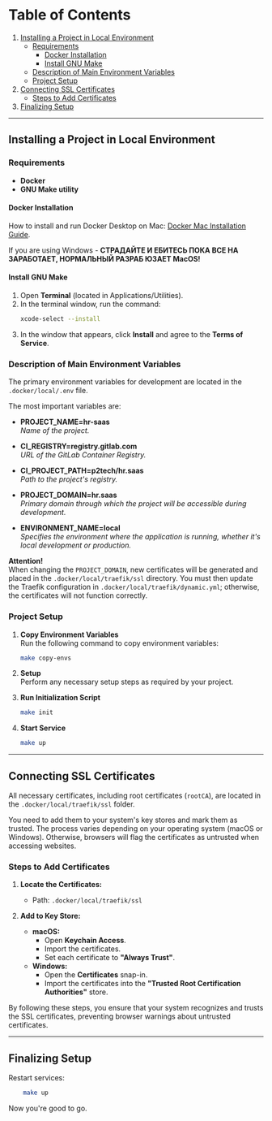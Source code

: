 # Table of Contents
1. [Installing a Project in Local Environment](#installing-a-project-in-local-environment)
    - [Requirements](#requirements)
        - [Docker Installation](#docker-installation)
        - [Install GNU Make](#install-gnu-make)
    - [Description of Main Environment Variables](#description-of-main-environment-variables)
    - [Project Setup](#project-setup)
2. [Connecting SSL Certificates](#connecting-ssl-certificates)
    - [Steps to Add Certificates](#steps-to-add-certificates)
3. [Finalizing Setup](#finalizing-setup)

---

## Installing a Project in Local Environment

### Requirements

- **Docker**
- **GNU Make utility**

#### Docker Installation

How to install and run Docker Desktop on Mac: [Docker Mac Installation Guide](https://docs.docker.com/desktop/install/mac-install/).

If you are using Windows - **СТРАДАЙТЕ И ЕБИТЕСЬ ПОКА ВСЕ НА ЗАРАБОТАЕТ, НОРМАЛЬНЫЙ РАЗРАБ ЮЗАЕТ MacOS!**

#### Install GNU Make

1. Open **Terminal** (located in Applications/Utilities).
2. In the terminal window, run the command:
    ```bash
    xcode-select --install
    ```
3. In the window that appears, click **Install** and agree to the **Terms of Service**.

### Description of Main Environment Variables

The primary environment variables for development are located in the `.docker/local/.env` file.

The most important variables are:

- **PROJECT_NAME=hr-saas**  
  *Name of the project.*

- **CI_REGISTRY=registry.gitlab.com**  
  *URL of the GitLab Container Registry.*

- **CI_PROJECT_PATH=p2tech/hr.saas**  
  *Path to the project's registry.*

- **PROJECT_DOMAIN=hr.saas**  
  *Primary domain through which the project will be accessible during development.*

- **ENVIRONMENT_NAME=local**  
  *Specifies the environment where the application is running, whether it's local development or production.*

**Attention!**  
When changing the `PROJECT_DOMAIN`, new certificates will be generated and placed in the `.docker/local/traefik/ssl` directory. You must then update the Traefik configuration in `.docker/local/traefik/dynamic.yml`; otherwise, the certificates will not function correctly.

### Project Setup

1. **Copy Environment Variables**  
   Run the following command to copy environment variables:
    ```bash
    make copy-envs
    ```

2. **Setup**  
   Perform any necessary setup steps as required by your project.

3. **Run Initialization Script**
    ```bash
    make init
    ```

4. **Start Service**
    ```bash
    make up
    ```

---

## Connecting SSL Certificates

All necessary certificates, including root certificates (`rootCA`), are located in the `.docker/local/traefik/ssl` folder.

You need to add them to your system's key stores and mark them as trusted. The process varies depending on your operating system (macOS or Windows). Otherwise, browsers will flag the certificates as untrusted when accessing websites.

### Steps to Add Certificates

1. **Locate the Certificates:**
    - Path: `.docker/local/traefik/ssl`

2. **Add to Key Store:**
    - **macOS:**
        - Open **Keychain Access**.
        - Import the certificates.
        - Set each certificate to **"Always Trust"**.
    - **Windows:**
        - Open the **Certificates** snap-in.
        - Import the certificates into the **"Trusted Root Certification Authorities"** store.

By following these steps, you ensure that your system recognizes and trusts the SSL certificates, preventing browser warnings about untrusted certificates.

---

## Finalizing Setup

Restart services:
```bash
    make up
```

Now you're good to go.
